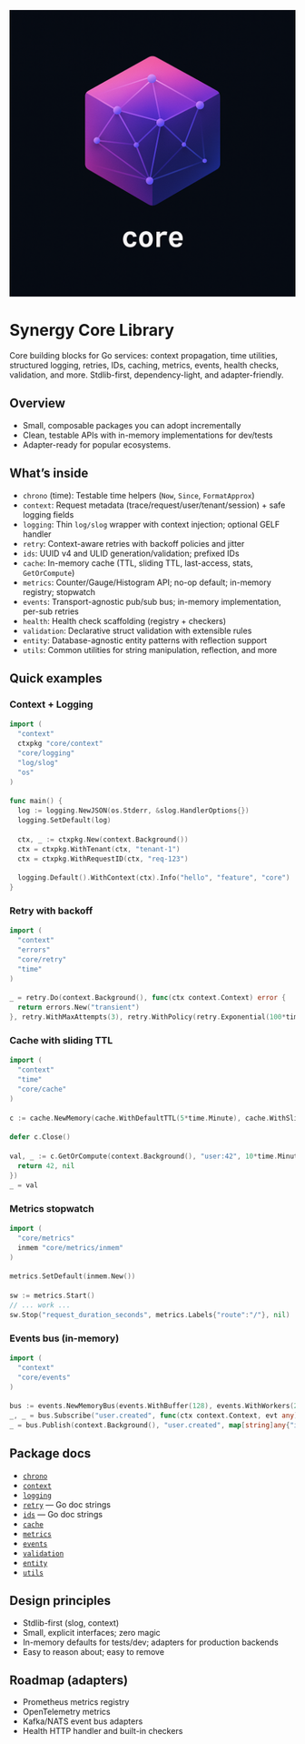 ![](./assets/logo.png)

# Synergy Core Library

Core building blocks for Go services: context propagation, time utilities, structured logging, retries, IDs, caching, metrics, events, health checks, validation, and more. Stdlib-first, dependency-light, and adapter-friendly.

## Overview

- Small, composable packages you can adopt incrementally
- Clean, testable APIs with in-memory implementations for dev/tests
- Adapter-ready for popular ecosystems.

## What’s inside

- `chrono` (time): Testable time helpers (`Now`, `Since`, `FormatApprox`)
- `context`: Request metadata (trace/request/user/tenant/session) + safe logging fields
- `logging`: Thin `log/slog` wrapper with context injection; optional GELF handler
- `retry`: Context-aware retries with backoff policies and jitter
- `ids`: UUID v4 and ULID generation/validation; prefixed IDs
- `cache`: In-memory cache (TTL, sliding TTL, last-access, stats, `GetOrCompute`)
- `metrics`: Counter/Gauge/Histogram API; no-op default; in-memory registry; stopwatch
- `events`: Transport-agnostic pub/sub bus; in-memory implementation, per-sub retries
- `health`: Health check scaffolding (registry + checkers)
- `validation`: Declarative struct validation with extensible rules
- `entity`: Database-agnostic entity patterns with reflection support
- `utils`: Common utilities for string manipulation, reflection, and more

## Quick examples

### Context + Logging
```go
import (
  "context"
  ctxpkg "core/context"
  "core/logging"
  "log/slog"
  "os"
)

func main() {
  log := logging.NewJSON(os.Stderr, &slog.HandlerOptions{})
  logging.SetDefault(log)

  ctx, _ := ctxpkg.New(context.Background())
  ctx = ctxpkg.WithTenant(ctx, "tenant-1")
  ctx = ctxpkg.WithRequestID(ctx, "req-123")

  logging.Default().WithContext(ctx).Info("hello", "feature", "core")
}
```

### Retry with backoff
```go
import (
  "context"
  "errors"
  "core/retry"
  "time"
)

_ = retry.Do(context.Background(), func(ctx context.Context) error {
  return errors.New("transient")
}, retry.WithMaxAttempts(3), retry.WithPolicy(retry.Exponential(100*time.Millisecond, 2)))
```

### Cache with sliding TTL
```go
import (
  "context"
  "time"
  "core/cache"
)

c := cache.NewMemory(cache.WithDefaultTTL(5*time.Minute), cache.WithSlidingTTL())

defer c.Close()

val, _ := c.GetOrCompute(context.Background(), "user:42", 10*time.Minute, func(ctx context.Context) (any, error) {
  return 42, nil
})
_ = val
```

### Metrics stopwatch
```go
import (
  "core/metrics"
  inmem "core/metrics/inmem"
)

metrics.SetDefault(inmem.New())

sw := metrics.Start()
// ... work ...
sw.Stop("request_duration_seconds", metrics.Labels{"route":"/"}, nil)
```

### Events bus (in-memory)
```go
import (
  "context"
  "core/events"
)

bus := events.NewMemoryBus(events.WithBuffer(128), events.WithWorkers(2), events.WithAsync())
_, _ = bus.Subscribe("user.created", func(ctx context.Context, evt any) error { return nil }, events.WithRetries(3))
_ = bus.Publish(context.Background(), "user.created", map[string]any{"id":"42"})
```

## Package docs

- [`chrono`](./chrono/README.md)
- [`context`](./context/README.md)
- [`logging`](./logging/README.md)
- [`retry`](./retry/) — Go doc strings
- [`ids`](./ids/) — Go doc strings
- [`cache`](./cache/README.md)
- [`metrics`](./metrics/README.md)
- [`events`](./events/README.md)
- [`validation`](./validation/)
- [`entity`](./entity/)
- [`utils`](./utils/)

## Design principles

- Stdlib-first (slog, context)
- Small, explicit interfaces; zero magic
- In-memory defaults for tests/dev; adapters for production backends
- Easy to reason about; easy to remove

## Roadmap (adapters)

- Prometheus metrics registry
- OpenTelemetry metrics
- Kafka/NATS event bus adapters
- Health HTTP handler and built-in checkers 